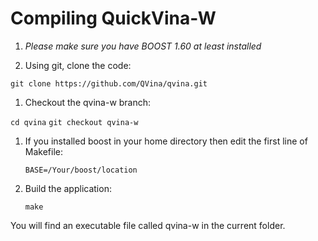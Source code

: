 # Compiling QuickVina-W



1. *Please make sure you have _BOOST_ 1.60 at least installed*

1. Using git, clone the code:

 `git clone https://github.com/QVina/qvina.git`   
 
1. Checkout the qvina-w branch:

 `cd qvina`
 `git checkout qvina-w`
     
1. If you installed boost in your home directory then edit the first line of Makefile:
   
      `BASE=/Your/boost/location`
      
    
1. Build the application:
    
    `make`

You will find an executable file called qvina-w in the current folder.

